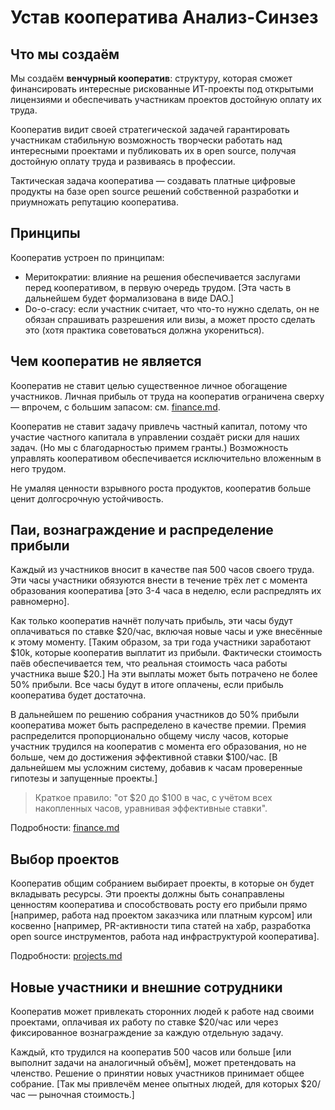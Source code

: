 # Устав кооператива Анализ-Синзез

## Что мы создаём

Мы создаём **венчурный кооператив**: структуру, которая сможет финансировать интересные рискованные ИТ-проекты под открытыми лицензиями и обеспечивать участникам проектов достойную оплату их труда.

Кооператив видит своей стратегической задачей гарантировать участникам стабильную возможность творчески работать над интересными проектами и публиковать их в open source, получая достойную оплату труда и развиваясь в профессии.

Тактическая задача кооператива — создавать платные цифровые продукты на базе open source решений собственной разработки и приумножать репутацию кооператива.

## Принципы

Кооператив устроен по принципам: 

- Меритократии: влияние на решения обеспечивается заслугами перед кооперативом, в первую очередь трудом. [Эта часть в дальнейшем будет формализована в виде DAO.]
- Do-o-cracy: если участник считает, что что-то нужно сделать, он не обязан спрашивать разрешения или визы, а может просто сделать это (хотя практика советоваться должна укорениться).

## Чем кооператив не является

Кооператив не ставит целью существенное личное обогащение участников. Личная прибыль от труда на кооператив ограничена сверху — впрочем, с большим запасом: см. [finance.md](./finance.md).

Кооператив не ставит задачу привлечь частный капитал, потому что участие частного капитала в управлении создаёт риски для наших задач. (Но мы с благодарностью примем гранты.) Возможность управлять кооперативом обеспечивается исключительно вложенным в него трудом.

Не умаляя ценности взрывного роста продуктов, кооператив больше ценит долгосрочную устойчивость.

## Паи, вознаграждение и распределение прибыли

Каждый из участников вносит в качестве пая 500 часов своего труда. Эти часы участники обязуются внести в течение трёх лет с момента образования кооператива [это 3-4 часа в неделю, если распредлять их равномерно].

Как только кооператив начнёт получать прибыль, эти часы будут оплачиваться по ставке $20/час, включая новые часы и уже внесённые к этому моменту. [Таким образом, за три года участники заработают $10k, которые кооператив выплатит из прибыли. Фактически стоимость паёв обеспечивается тем, что реальная стоимость часа работы участника выше $20.] На эти выплаты может быть потрачено не более 50% прибыли. Все часы будут в итоге оплачены, если прибыль кооператива будет достаточна.

В дальнейшем по решению собрания участников до 50% прибыли кооператива может быть распределено в качестве премии. Премия распределится пропорционально общему числу часов, которые участник трудился на кооператив с момента его образования, но не больше, чем до достижения эффективной ставки $100/час. [В дальнейшем мы усложним систему, добавив к часам проверенные гипотезы и запущенные проекты.]

> Краткое правило: "от $20 до $100 в час, с учётом всех накопленных часов, уравнивая эффективные ставки".

Подробности: [finance.md](./finance.md)

## Выбор проектов

Кооператив общим собранием выбирает проекты, в которые он будет вкладывать ресурсы. Эти проекты должны быть сонаправлены ценностям кооператива и способствовать росту его прибыли прямо [например, работа над проектом заказчика или платным курсом] или косвенно [например, PR-активности типа статей на хабр, разработка open source инструментов, работа над инфраструктурой кооператива].

Подробности: [projects.md](./projects.md)

## Новые участники и внешние сотрудники

Кооператив может привлекать сторонних людей к работе над своими проектами, оплачивая их работу по ставке $20/час или через фиксированное вознаграждение за каждую отдельную задачу. 

Каждый, кто трудился на кооператив 500 часов или больше [или выполнит задачи на аналогичный объём], может претендовать на членство. Решение о принятии новых участников принимает общее собрание. [Так мы привлечём менее опытных людей, для которых $20/час — рыночная стоимость.]
